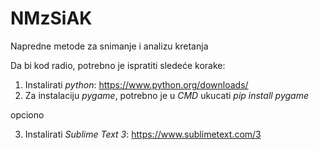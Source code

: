 # NMzSiAK
Napredne metode za snimanje i analizu kretanja

Da bi kod radio, potrebno je ispratiti sledeće korake:
1. Instalirati *python*: https://www.python.org/downloads/
2. Za instalaciju *pygame*, potrebno je u *CMD* ukucati *pip install pygame*

opciono

3. Instalirati *Sublime Text 3*: https://www.sublimetext.com/3
